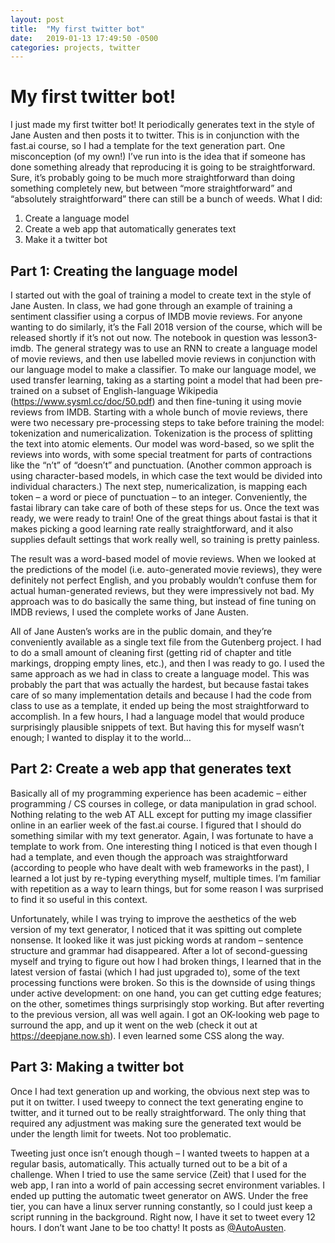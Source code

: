 ```yaml
---
layout: post
title:  "My first twitter bot"
date:   2019-01-13 17:49:50 -0500
categories: projects, twitter
---
```


# My first twitter bot!

I just made my first twitter bot!  It periodically generates text in the style of Jane Austen and then posts it to twitter.  This is in conjunction with the fast.ai course, so I had a template for the text generation part.  One misconception (of my own!) I’ve run into is the idea that if someone has done something already that reproducing it is going to be straightforward.  Sure, it’s probably going to be much more straightforward than doing something completely new, but between “more straightforward” and “absolutely straightforward” there can still be a bunch of weeds.  What I did:
1. Create a language model
2. Create a web app that automatically generates text
3. Make it a twitter bot

## Part 1: Creating the language model

I started out with the goal of training a model to create text in the style of Jane Austen.  In class, we had gone through an example of training a sentiment classifier using a corpus of IMDB movie reviews.  For anyone wanting to do similarly, it’s the Fall 2018 version of the course, which will be released shortly if it’s not out now.  The notebook in question was lesson3-imdb.  The general strategy was to use an RNN to create a language model of movie reviews, and then use labelled movie reviews in conjunction with our language model to make a classifier.  To make our language model, we used transfer learning, taking as a starting point a model that had been pre-trained on a subset of English-language Wikipedia (https://www.sysml.cc/doc/50.pdf) and then fine-tuning it using movie reviews from IMDB.  Starting with a whole bunch of movie reviews, there were two necessary pre-processing steps to take before training the model: tokenization and numericalization.  Tokenization is the process of splitting the text into atomic elements.  Our model was word-based, so we split the reviews into words, with some special treatment for parts of contractions like the “n’t” of “doesn’t” and punctuation.  (Another common approach is using character-based models, in which case the text would be divided into individual characters.)  The next step, numericalization, is mapping each token – a word or piece of punctuation – to an integer.  Conveniently, the fastai library can take care of both of these steps for us.  Once the text was ready, we were ready to train!  One of the great things about fastai is that it makes picking a good learning rate really straightforward, and it also supplies default settings that work really well, so training is pretty painless.

 The result was a word-based model of movie reviews.  When we looked at the predictions of the model (i.e. auto-generated movie reviews), they were definitely not perfect English, and you probably wouldn’t confuse them for actual human-generated reviews, but they were impressively not bad.  My approach was to do basically the same thing, but instead of fine tuning on IMDB reviews, I used the complete works of Jane Austen.
 
All of Jane Austen’s works are in the public domain, and they’re conveniently available as a single text file from the Gutenberg project.  I had to do a small amount of cleaning first (getting rid of chapter and title markings, dropping empty lines, etc.), and then I was ready to go.  I used the same approach as we had in class to create a language model.  This was probably the part that was actually the hardest, but because fastai takes care of so many implementation details and because I had the code from class to use as a template, it ended up being the most straightforward to accomplish.  In a few hours, I had a language model that would produce surprisingly plausible snippets of text.  But having this for myself wasn’t enough; I wanted to display it to the world…

## Part 2: Create a web app that generates text

Basically all of my programming experience has been academic – either programming / CS courses in college, or data manipulation in grad school.  Nothing relating to the web AT ALL except for putting my image classifier online in an earlier week of the fast.ai course.  I figured that I should do something similar with my text generator.  Again, I was fortunate to have a template to work from.  One interesting thing I noticed is that even though I had a template, and even though the approach was straightforward (according to people who have dealt with web frameworks in the past), I learned a lot just by re-typing everything myself, multiple times.  I’m familiar with repetition as a way to learn things, but for some reason I was surprised to find it so useful in this context. 

Unfortunately, while I was trying to improve the aesthetics of the web version of my text generator, I noticed that it was spitting out complete nonsense.  It looked like it was just picking words at random – sentence structure and grammar had disappeared.  After a lot of second-guessing myself and trying to figure out how I had broken things, I learned that in the latest version of fastai (which I had just upgraded to), some of the text processing functions were broken.  So this is the downside of using things under active development: on one hand, you can get cutting edge features; on the other, sometimes things surprisingly stop working.  But after reverting to the previous version, all was well again.  I got an OK-looking web page to surround the app, and up it went on the web (check it out at https://deepjane.now.sh).  I even learned some CSS along the way.

## Part 3: Making a twitter bot

Once I had text generation up and working, the obvious next step was to put it on twitter.  I used tweepy to connect the text generating engine to twitter, and it turned out to be really straightforward.  The only thing that required any adjustment was making sure the generated text would be under the length limit for tweets.  Not too problematic.

Tweeting just once isn’t enough though – I wanted tweets to happen at a regular basis, automatically.  This actually turned out to be a bit of a challenge.  When I tried to use the same service (Zeit) that I used for the web app, I ran into a world of pain accessing secret environment variables.  I ended up putting the automatic tweet generator on AWS.  Under the free tier, you can have a linux server running constantly, so I could just keep a script running in the background.  Right now, I have it set to tweet every 12 hours.  I don’t want Jane to be too chatty!  It posts as [@AutoAusten](https://twitter.com/AutoAusten).
